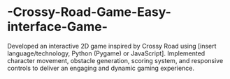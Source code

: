 # -Crossy-Road-Game-Easy-interface-Game-
Developed an interactive 2D game inspired by Crossy Road using [insert language/technology, Python (Pygame) or  JavaScript]. Implemented character movement, obstacle generation, scoring system, and responsive controls to deliver an  engaging and dynamic gaming experience.
